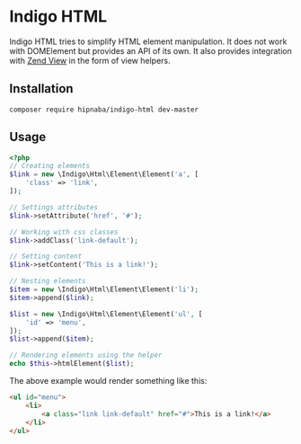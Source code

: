 # Indigo HTML

Indigo HTML tries to simplify HTML element manipulation. It does not work with
DOMElement but provides an API of its own. It also provides integration with
[Zend View](https://docs.zendframework.com/zend-view/) in the form of view helpers.

## Installation

```
composer require hipnaba/indigo-html dev-master
```

## Usage

```php
<?php
// Creating elements
$link = new \Indigo\Html\Element\Element('a', [
    'class' => 'link',
]);

// Settings attributes
$link->setAttribute('href', '#');

// Working with css classes
$link->addClass('link-default');

// Setting content
$link->setContent('This is a link!');

// Nesting elements
$item = new \Indigo\Html\Element\Element('li');
$item->append($link);

$list = new \Indigo\Html\Element\Element('ul', [
    'id' => 'menu',
]);
$list->append($item);

// Rendering elements using the helper
echo $this->htmlElement($list);
```

The above example would render something like this:

```html
<ul id="menu">
    <li>
        <a class="link link-default" href="#">This is a link!</a>
    </li>
</ul>
```